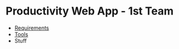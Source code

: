 # Productivity Web App - 1st Team  

* [Requirements](docs/reqs.md)
* [Tools](docs/tools.md)
* Stuff
